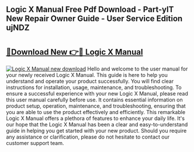 ## Logic X Manual Free Pdf Download - Part-ylT New Repair Owner Guide - User Service Edition ujNDZ

# <h2><a href="http://bc10454.oget.top/?id=Logic+X+Manual">🔗Download New 👉🔴 Logic X Manual</a></h2>

[![Logic X Manual new download](https://i.imgur.com/5g1atiW.png)](http://bc10454.oget.top/?id=Logic+X+Manual)
Hello and welcome to the user manual for your newly received Logic X Manual. This guide is here to help you understand and operate your product successfully. You will find clear instructions for installation, usage, maintenance, and troubleshooting. To ensure a successful experience with your new Logic X Manual, please read this user manual carefully before use. It contains essential information on product setup, operation, maintenance, and troubleshooting, ensuring that you are able to use the product effectively and efficiently. This remarkable Logic X Manual offers a plethora of features to enhance your daily life. It's our hope that the Logic X Manual has been a clear and easy-to-understand guide in helping you get started with your new product. Should you require any assistance or clarification, please do not hesitate to contact our customer support team.
